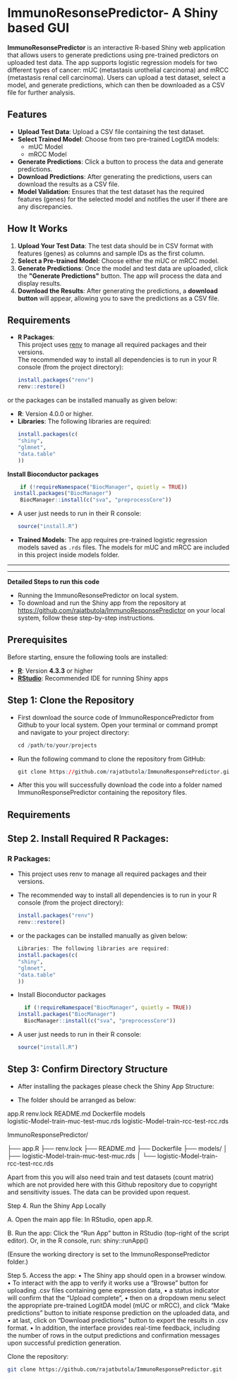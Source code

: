 # ImmunoResonsePredictor- A Shiny based GUI

**ImmunoResonsePredictor** is an interactive R-based Shiny web application that allows users to generate predictions using pre-trained predictors on uploaded test data. The app supports logistic regression models for two different types of cancer: mUC (metastasis urothelial carcinoma) and mRCC (metastasis renal cell carcinoma). Users can upload a test dataset, select a model, and generate predictions, which can then be downloaded as a CSV file for further analysis.

## Features

- **Upload Test Data**: Upload a CSV file containing the test dataset.
- **Select Trained Model**: Choose from two pre-trained LogitDA models:
  - mUC Model
  - mRCC Model
- **Generate Predictions**: Click a button to process the data and generate predictions.
- **Download Predictions**: After generating the predictions, users can download the results as a CSV file.
- **Model Validation**: Ensures that the test dataset has the required features (genes) for the selected model and notifies the user if there are any discrepancies.

## How It Works

1. **Upload Your Test Data**: The test data should be in CSV format with features (genes) as columns and sample IDs as the first column.
2. **Select a Pre-trained Model**: Choose either the mUC or mRCC model.
3. **Generate Predictions**: Once the model and test data are uploaded, click the **"Generate Predictions"** button. The app will process the data and display results.
4. **Download the Results**: After generating the predictions, a **download button** will appear, allowing you to save the predictions as a CSV file.

## Requirements

- **R Packages**:  
  This project uses [renv](https://rstudio.github.io/renv/) to manage all required packages and their versions.  
  The recommended way to install all dependencies is to run in your R console (from the project directory):

  ```r
  install.packages("renv")
  renv::restore()

or the packages can be installed manually as given below:
- **R**: Version 4.0.0 or higher.
- **Libraries**: The following libraries are required:
  ```r
  install.packages(c(
  "shiny",
  "glmnet",
  "data.table"
  ))

 **Install Bioconductor packages**
  ```r
      if (!requireNamespace("BiocManager", quietly = TRUE))
    install.packages("BiocManager")
      BiocManager::install(c("sva", "preprocessCore"))
```
- A user just needs to run in their R console:
  ```r
  source("install.R")

- **Trained Models**: The app requires pre-trained logistic regression models saved as `.rds` files. The models for mUC and mRCC are included in this project inside models folder.


---

---



**Detailed Steps to run this code**
- Running the ImmunoResonsePredictor on local system. 
- To download and run the Shiny app from the repository at https://github.com/rajatbutola/ImmunoResponsePredictor on your local system, follow these step-by-step instructions.

## Prerequisites

Before starting, ensure the following tools are installed:

- [**R**](https://cran.r-project.org/): Version **4.3.3** or higher  
- [**RStudio**](https://posit.co/download/rstudio-desktop/): Recommended IDE for running Shiny apps

## Step 1: Clone the Repository 
- First download the source code of ImmunoResponcePredictor from Github to your local system. Open your terminal or command prompt and navigate to your project directory:

  ```r
  cd /path/to/your/projects


- Run the following command to clone the repository from GitHub:

  ```r
  git clone https://github.com/rajatbutola/ImmunoResponsePredictor.git

- After this you will successfully download the code into a folder named ImmunoResponsePredictor containing the repository files.

## Requirements

## Step 2. Install Required R Packages:

### R Packages:
- This project uses renv to manage all required packages and their versions.
- The recommended way to install all dependencies is to run in your R console (from the project directory):

  ```r
  install.packages("renv")
  renv::restore()

- or the packages can be installed manually as given below:

  ```r
  Libraries: The following libraries are required:
  install.packages(c(
  "shiny",
  "glmnet",
  "data.table"
  ))

- Install Bioconductor packages
  ```r
    if (!requireNamespace("BiocManager", quietly = TRUE))
  install.packages("BiocManager")
    BiocManager::install(c("sva", "preprocessCore"))

- A user just needs to run in their R console:

  ```r
  source("install.R")


## Step 3: Confirm Directory Structure 
- After installing the packages please check the Shiny App Structure:

- The folder should be arranged as below:

app.R
renv.lock
README.md
Dockerfile
models\
    logistic-Model-train-muc-test-muc.rds
    logistic-Model-train-rcc-test-rcc.rds

ImmunoResponsePredictor/

 ├── app.R
 ├── renv.lock
 ├── README.md
 ├── Dockerfile
 ├── models/
 │   ├── logistic-Model-train-muc-test-muc.rds
 │   └── logistic-Model-train-rcc-test-rcc.rds
 
    
Apart from this you will also need train and test datasets (count matrix) which are not provided here with this Github repository due to copyright and sensitivity issues. The data can be provided upon request. 

Step 4. Run the Shiny App Locally

A.	Open the main app file:
In RStudio, open app.R.

B.	Run the app:
Click the “Run App” button in RStudio (top-right of the script editor).
Or, in the R console, run:
shiny::runApp()

(Ensure the working directory is set to the ImmunoResponsePredictor folder.)

Step 5. Access the app:
•	The Shiny app should open in a browser window.
•	To interact with the app to verify it works use a “Browse” button for uploading .csv files containing gene expression data, 
•	a status indicator will confirm that the “Upload complete”, 
•	then on a dropdown menu select the appropriate pre-trained LogitDA model (mUC or mRCC), and click “Make predictions” button to initiate response prediction on the uploaded data, and 
•	at last, click on “Download predictions” button to export the results in .csv format. 
•	In addition, the interface provides real-time feedback, including the number of rows in the output predictions and confirmation messages upon successful prediction generation.





Clone the repository:

```bash
git clone https://github.com/rajatbutola/ImmunoResponsePredictor.git

 
